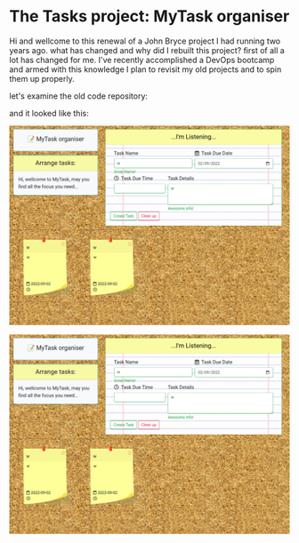 # The Tasks project:  MyTask organiser

Hi and wellcome to this renewal of a John Bryce project I had running two years ago.
what has changed and why did I rebuilt this project?
first of all a lot has changed for me. I've recently accomplished a DevOps bootcamp and 
armed with this knowledge I plan to revisit my old projects and to spin them up properly.

let's examine the old code repository:

and it looked like this:

![old tasks project](/images/old.png?raw=true "old tasks project")

<img src="images/old.png">